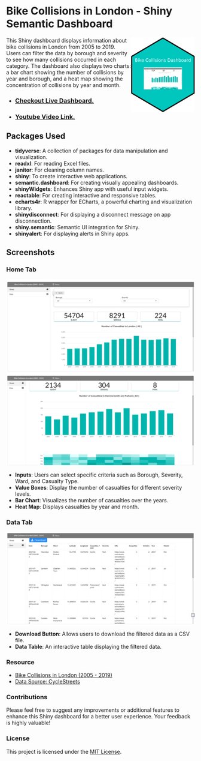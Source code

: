 # Bike Collisions in London - Shiny Semantic Dashboard

<img src="images/bike-collisions-dashboard.png" width="170" height="200" align="right"/>

This Shiny dashboard displays information about bike collisions in London from 2005 to 2019. Users can filter the data by borough and severity to see how many collisions occurred in each category. The dashboard also displays two charts: a bar chart showing the number of collisions by year and borough, and a heat map showing the concentration of collisions by year and month.

- ### [Checkout Live Dashboard.](https://aswanijahangeer.shinyapps.io/bicycle-collisions-in-london/)

- ### [Youtube Video Link.](https://youtu.be/Ve7cJCMyW-c)

## Packages Used

- **tidyverse**: A collection of packages for data manipulation and visualization.
- **readxl**: For reading Excel files.
- **janitor**: For cleaning column names.
- **shiny**: To create interactive web applications.
- **semantic.dashboard**: For creating visually appealing dashboards.
- **shinyWidgets**: Enhances Shiny app with useful input widgets.
- **reactable**: For creating interactive and responsive tables.
- **echarts4r**: R wrapper for ECharts, a powerful charting and visualization library.
- **shinydisconnect**: For displaying a disconnect message on app disconnection.
- **shiny.semantic**: Semantic UI integration for Shiny.
- **shinyalert**: For displaying alerts in Shiny apps.

## Screenshots

### Home Tab

![Home Tab](images/Bicycle_Collisions_in_London_01.png)
![Home Tab](images/Bicycle_Collisions_in_London_02.png)

- **Inputs**: Users can select specific criteria such as Borough, Severity, Ward, and Casualty Type.
- **Value Boxes**: Display the number of casualties for different severity levels.
- **Bar Chart**: Visualizes the number of casualties over the years.
- **Heat Map**: Displays casualties by year and month.

### Data Tab

![Data Tab](images/Bicycle_Collisions_in_London_03.png)

- **Download Button**: Allows users to download the filtered data as a CSV file.
- **Data Table**: An interactive table displaying the filtered data.

### Resource

- [Bike Collisions in London (2005 - 2019)](https://bikedata.cyclestreets.net/collisions/#9.44/51.4814/0.0567)
- [Data Source: CycleStreets](https://data.world/makeovermonday/2021w31)

### Contributions

Please feel free to suggest any improvements or additional features to enhance this Shiny dashboard for a better user experience. Your feedback is highly valuable!

### License

This project is licensed under the [MIT License](LICENCE).
